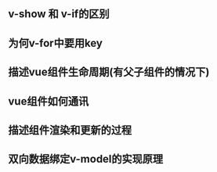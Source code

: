 ## v-show 和 v-if的区别

## 为何v-for中要用key

## 描述vue组件生命周期(有父子组件的情况下)

## vue组件如何通讯

## 描述组件渲染和更新的过程

## 双向数据绑定v-model的实现原理

